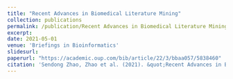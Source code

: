 ```yaml
---
title: "Recent Advances in Biomedical Literature Mining"
collection: publications
permalink: /publication/Recent Advances in Biomedical Literature Mining
excerpt: 
date: 2021-05-01
venue: 'Briefings in Bioinformatics'
slidesurl: 
paperurl: "https://academic.oup.com/bib/article/22/3/bbaa057/5838460"
citation: 'Sendong Zhao, Zhao et al. (2021). &quot;Recent Advances in Biomedical Literature Mining.&quot; <i>Briefings in Bioinformatics</i>. 22(3).'
---
```

